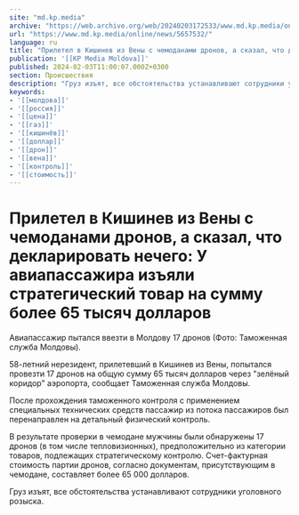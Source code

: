 ```yaml
---
site: "md.kp.media"
archive: "https://web.archive.org/web/20240203172533/www.md.kp.media/online/news/5657532/"
url: "https://www.md.kp.media/online/news/5657532/"
language: ru
title: "Прилетел в Кишинев из Вены с чемоданами дронов, а сказал, что декларировать нечего: У авиапассажира изъяли стратегический товар на сумму более 65 тысяч долларов"
publication: '[[KP Media Moldova]]'
published: 2024-02-03T11:00:07.000Z+0300
section: Происшествия
description: "Груз изъят, все обстоятельства устанавливают сотрудники уголовного розыска"
keywords:
- '[[молдова]]'
- '[[россия]]'
- '[[цена]]'
- '[[газ]]'
- '[[кишинёв]]'
- '[[доллар]]'
- '[[дрон]]'
- '[[вена]]'
- '[[контроль]]'
- '[[стоимость]]'
---
```


# Прилетел в Кишинев из Вены с чемоданами дронов, а сказал, что декларировать нечего: У авиапассажира изъяли стратегический товар на сумму более 65 тысяч долларов

Авиапассажир пытался ввезти в Молдову 17 дронов (Фото: Таможенная служба Молдовы).

58-летний нерезидент, прилетевший в Кишинев из Вены, попытался провезти 17 дронов на общую сумму 65 тысяч долларов через "зелёный коридор" аэропорта, сообщает Таможенная служба Молдовы.

После прохождения таможенного контроля с применением специальных технических средств пассажир из потока пассажиров был перенаправлен на детальный физический контроль.

В результате проверки в чемодане мужчины были обнаружены 17 дронов (в том числе тепловизионных), предположительно из категории товаров, подлежащих стратегическому контролю. Счет-фактурная стоимость партии дронов, согласно документам, присутствующим в чемодане, составляет более 65 000 долларов.

Груз изъят, все обстоятельства устанавливают сотрудники уголовного розыска.